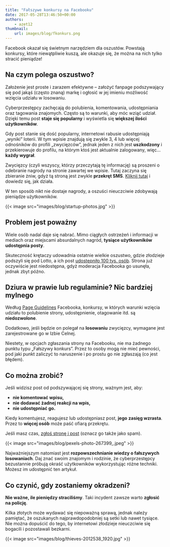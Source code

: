 ```yaml
---
title: "Fałszywe konkursy na Facebooku"
date: 2017-05-28T13:46:50+00:00
authors: 
    - azet12
thumbnail: 
    url: images/blog/fkonkurs.png
---
```


Facebook okazał się świetnym narzędziem dla oszustów. Powstają konkursy, które niewątpliwie kuszą, ale okazuje się, że można na nich tylko stracić pieniądze!

Na czym polega oszustwo?
------------------------

Założenie jest proste i zarazem efektywne – założyć fanpage podszywający się pod jakąś (często znaną) markę i ogłosić w jej imieniu możliwość wzięcia udziału w losowaniu.

Cyberprzestępcy zachęcają do polubienia, komentowania, udostępniania oraz tagowania znajomych. Często są to warunki, aby móc wziąć udział. Dzięki temu post **staje się popularny** i wyświetla się **większej ilości użytkowników**.

Gdy post stanie się dość popularny, internetowi rabusie udostępniają „wyniki” loterii. W tym wpisie znajdują się zwykle 3, 4 lub więcej odnośników do profili „zwycięzców”, jednak jeden z nich jest **uszkodzony** i przekierowuje do profilu, na którym ktoś jest aktualnie zalogowany, więc… **każdy wygrał**.

Zwycięzcy (czyli wszyscy, którzy przeczytają tę informację) są proszeni o odebranie nagrody na stronie zawartej we wpisie. Tutaj zaczyna się zbieranie żniw, gdyż tą stroną jest zwykle **przekręt SMS**. [Kliknij tutaj](/blog/2017/01/26/przekrety-sms-jak-nie-zostac-oszukanym-w-internecie/) i dowiedz się, jak działa.

W ten sposób nikt nie dostaje nagrody, a oszuści nieuczciwie zdobywają pieniądze użytkowników.

{{< image src="images/blog/startup-photos.jpg" >}}

Problem jest poważny
--------------------

Wiele osób nadal daje się nabrać. Mimo ciągłych ostrzeżeń i informacji w mediach oraz miejscami absurdalnych nagród, **tysiące użytkowników udostępnia posty**.

Skuteczność krętaczy udowadnia ostatnie wielkie oszustwo, gdzie złodzieje podszyli się pod Lotto, a ich post [udostępniło 100 tys. osób](http://stop-oszustom.pl/falszywej-stronie-lotto-uwierzylo-ponad-60-tysiecy-osob/). Strona już oczywiście jest niedostępna, gdyż moderacja Facebooka go usunęła, jednak zbyt późno.

Dziura w prawie lub regulaminie? Nic bardziej mylnego
-----------------------------------------------------

Według [Page Guidelines](https://www.facebook.com/page_guidelines.php) Facebooka, konkursy, w których warunki wzięcia udziału to polubienie strony, udostępnienie, otagowanie itd. są **niedozwolone**.

Dodatkowo, jeśli będzie on polegał na **losowaniu** zwycięzcy, wymagane jest zarejestrowane go w Izbie Celnej.

Niestety, w opcjach zgłaszania strony na Facebooku, nie ma żadnego punktu typu „Fałszywy konkurs”. Przez to osoby mogą nie mieć pewności, pod jaki punkt zaliczyć to naruszenie i po prostu go nie zgłaszają (co jest błędem).

Co można zrobić?
----------------

Jeśli widzisz post od podszywającej się strony, ważnym jest, aby:

*   **nie komentować wpisu,**
*   **nie dodawać żadnej reakcji na wpis,**
*   **nie udostępniać go.**

Kiedy komentujesz, reagujesz lub udostępniasz post, **jego** **zasięg wzrasta**. Przez to **więcej osób** może paść ofiarą przekrętu.

Jeśli masz czas, [zgłoś stronę i post](https://pl-pl.facebook.com/help/181495968648557) (oznacz go także jako spam).

{{< image src="images/blog/pexels-photo-267399_.jpeg" >}}

Najważniejszym natomiast jest **rozpowszechnianie wiedzy o fałszywych losowaniach**. Daj znać swoim znajomym i rodzinie, że cyberprzestępcy bezustannie próbują okraść użytkowników wykorzystując różne techniki. Możesz im udostępnić ten artykuł.

Co czynić, gdy zostaniemy okradzeni?
------------------------------------

**Nie ważne, ile pieniędzy straciliśmy**. Taki incydent zawsze warto **zgłosić na policję**.

Kilka złotych może wydawać się niepoważną sprawą, jednak należy pamiętać, że oszukanych najprawdopodobniej są setki lub nawet tysiące. Nie można dopuścić do tego, by internetowi złodzieje nieuczciwie się bogacili i pozostawali bezkarni.

{{< image src="images/blog/thieves-2012538_1920.jpg" >}}